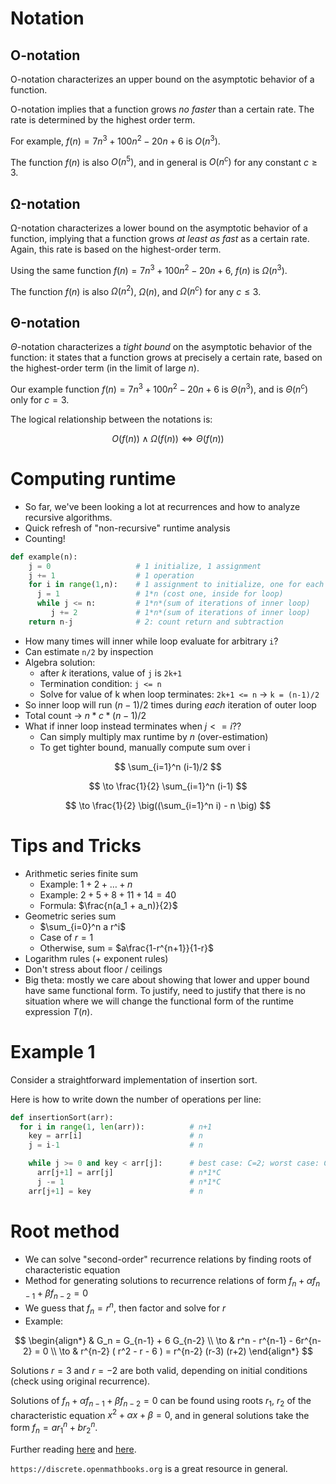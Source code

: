 # Notation

## O-notation

O-notation characterizes an upper bound on the asymptotic behavior of a function.

O-notation implies that a function grows *no faster* than a certain rate. The rate is determined by
the highest order term.

For example, $f(n) = 7n^3 + 100n^2 - 20n + 6$ is $O(n^3)$.

The function $f(n)$ is also $O(n^5)$, and in general is $O(n^c)$ for any constant $c \geq 3$.

## Ω-notation

Ω-notation characterizes a lower bound on the asymptotic behavior of a function, implying that a function grows
*at least as fast* as a certain rate. Again, this rate is based on the highest-order term.

Using the same function $f(n) = 7n^3 + 100n^2 - 20n + 6$, $f(n)$ is $\Omega(n^3)$.

The function $f(n)$ is also $\Omega(n^2)$, $\Omega(n)$, and $\Omega(n^c)$ for any $c \leq 3$.

## Θ-notation

$\Theta$-notation characterizes a *tight bound* on the asymptotic behavior of the function: it states
that a function grows at precisely a certain rate, based on the highest-order term (in the limit of large $n$).

Our example function $f(n) = 7n^3 + 100n^2 - 20n + 6$ is $\Theta(n^3)$, and is $\Theta(n^c)$ only for $c=3$.

The logical relationship between the notations is:

$$
O(f(n)) \wedge \Omega(f(n)) \iff \Theta(f(n))
$$


# Computing runtime

- So far, we've been looking a lot at recurrences and how to analyze recursive
algorithms.
- Quick refresh of "non-recursive" runtime analysis
- Counting!

```python
def example(n):
    j = 0                   # 1 initialize, 1 assignment
    j += 1                  # 1 operation
    for i in range(1,n):    # 1 assignment to initialize, one for each increment = n+1
      j = 1                 # 1*n (cost one, inside for loop)
      while j <= n:         # 1*n*(sum of iterations of inner loop)
         j += 2             # 1*n*(sum of iterations of inner loop)
    return n-j              # 2: count return and subtraction
```

- How many times will inner while loop evaluate for arbitrary `i`?
- Can estimate `n/2` by inspection
- Algebra solution:
  - after $k$ iterations, value of `j` is `2k+1`
  - Termination condition: `j <= n`
  - Solve for value of k when loop terminates: `2k+1 <= n` -> `k = (n-1)/2`
- So inner loop will run $(n-1)/2$ times during *each* iteration of outer loop
- Total count -> $n*c*(n-1)/2$
- What if inner loop instead terminates when $j <= i$??
  - Can simply multiply max runtime by $n$ (over-estimation)
  - To get tighter bound, manually compute sum over i

$$
\sum_{i=1}^n (i-1)/2
$$

$$
\to \frac{1}{2} \sum_{i=1}^n (i-1)
$$

$$
\to \frac{1}{2} \big((\sum_{i=1}^n i) - n \big)
$$

# Tips and Tricks

- Arithmetic series finite sum
  - Example: $1 + 2 + \ldots + n$
  - Example: $2 + 5 + 8 + 11 + 14 = 40$
  - Formula: $\frac{n(a_1 + a_n)}{2}$
- Geometric series sum
  - $\sum_{i=0}^n a r^i$
  - Case of $r=1$
  - Otherwise, sum = $a\frac{1-r^{n+1}}{1-r}$
- Logarithm rules (+ exponent rules)
- Don't stress about floor / ceilings
- Big theta: mostly we care about showing that lower and upper bound have same
  functional form. To justify, need to justify that there is no situation where we
  will change the functional form of the runtime expression $T(n)$.

# Example 1

Consider a straightforward implementation of insertion sort.

Here is how to write down the number of operations per line:

```python
def insertionSort(arr):
  for i in range(1, len(arr)):          # n+1
    key = arr[i]                        # n
    j = i-1                             # n

    while j >= 0 and key < arr[j]:      # best case: C=2; worst case: C=n
      arr[j+1] = arr[j]                 # n*1*C
      j -= 1                            # n*1*C
    arr[j+1] = key                      # n
```

# Root method


- We can solve "second-order" recurrence relations by finding roots of characteristic equation
- Method for generating solutions to recurrence relations of form $f_n + \alpha f_{n-1} + \beta f_{n-2} = 0$
- We guess that $f_n = r^n$, then factor and solve for $r$
- Example:

$$
\begin{align*}
& G_n = G_{n-1} + 6 G_{n-2} \\
\to & r^n - r^{n-1} - 6r^{n-2} = 0 \\
\to & r^{n-2} ( r^2 - r - 6 ) = r^{n-2} (r-3) (r+2)
\end{align*}
$$

Solutions $r=3$ and $r=-2$ are both valid, depending on initial conditions (check using original recurrence).

Solutions of $f_n + \alpha f_{n-1} + \beta f_{n-2} = 0$ can be found using roots
$r_1$, $r_2$ of the characteristic equation $x^2 + \alpha x + \beta = 0$, and in general solutions
take the form $f_n = a r_1^n + b r_2^n$.

Further reading [here](https://discrete.openmathbooks.org/dmoi2/sec_recurrence.html) and [here](https://math.stackexchange.com/a/167197).

`https://discrete.openmathbooks.org` is a great resource in general.

